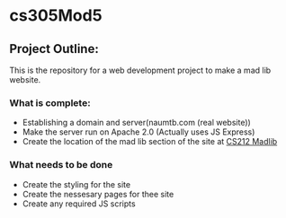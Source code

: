 # cs305Mod5
## Project Outline:
This is the repository for a web development project to make a mad lib website.
### What is complete:
- Establishing a domain and server(naumtb.com (real website))
- Make the server run on Apache 2.0 (Actually uses JS Express)
- Create the location of the mad lib section of the site at [CS212 Madlib](naumtb.com/cs212/homework/8)
### What needs to be done
- Create the styling for the site
- Create the nessesary pages for thee site
- Create any required JS scripts
